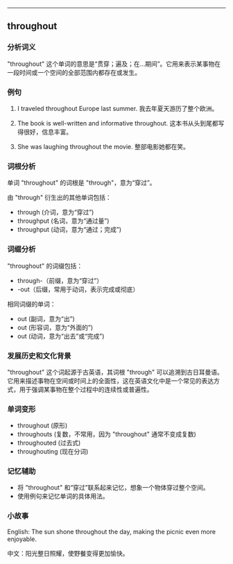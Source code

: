 
---------------
## throughout
### 分析词义
"throughout" 这个单词的意思是“贯穿；遍及；在...期间”。它用来表示某事物在一段时间或一个空间的全部范围内都存在或发生。

### 例句
1. I traveled throughout Europe last summer.
   我去年夏天游历了整个欧洲。
   
2. The book is well-written and informative throughout.
   这本书从头到尾都写得很好，信息丰富。
   
3. She was laughing throughout the movie.
   整部电影她都在笑。

### 词根分析
单词 "throughout" 的词根是 "through"，意为“穿过”。

由 "through" 衍生出的其他单词包括：
- through (介词，意为“穿过”)
- throughput (名词，意为“通过量”)
- throughput (动词，意为“通过；完成”)

### 词缀分析
"throughout" 的词缀包括：
- through-（前缀，意为“穿过”）
- -out（后缀，常用于动词，表示完成或彻底）

相同词缀的单词：
- out (副词，意为“出”)
- out (形容词，意为“外面的”)
- out (动词，意为“出去”或“完成”)

### 发展历史和文化背景
"throughout" 这个词起源于古英语，其词根 "through" 可以追溯到古日耳曼语。它用来描述事物在空间或时间上的全面性，这在英语文化中是一个常见的表达方式，用于强调某事物在整个过程中的连续性或普遍性。

### 单词变形
- throughout (原形)
- throughouts (复数，不常用，因为 "throughout" 通常不变成复数)
- throughouted (过去式)
- throughouting (现在分词)

### 记忆辅助
- 将 "throughout" 和“穿过”联系起来记忆，想象一个物体穿过整个空间。
- 使用例句来记忆单词的具体用法。

### 小故事
English: The sun shone throughout the day, making the picnic even more enjoyable.

中文：阳光整日照耀，使野餐变得更加愉快。


